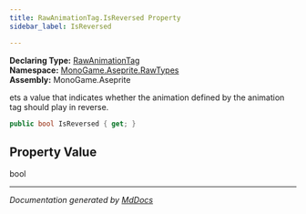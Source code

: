 ```yaml
---
title: RawAnimationTag.IsReversed Property
sidebar_label: IsReversed

---
```


**Declaring Type:** [RawAnimationTag](../)  
**Namespace:** [MonoGame.Aseprite.RawTypes](../../)  
**Assembly:** MonoGame.Aseprite

ets a value that indicates whether the animation defined by the animation tag should play in reverse.

```csharp
public bool IsReversed { get; }
```

## Property Value

bool

___

*Documentation generated by [MdDocs](https://github.com/ap0llo/mddocs)*
